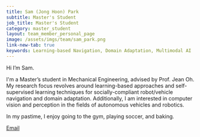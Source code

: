 ```yaml
---
title: Sam (Jong Hoon) Park
subtitle: Master's Student
job_title: Master's Student
category: master_student
layout: team_member_personal_page
image: /assets/imgs/team/sam_park.png
link-new-tab: true
keywords: Learning-based Navigation, Domain Adaptation, Multimodal AI
---
```


Hi I’m Sam.

I'm a Master’s student in Mechanical Engineering, advised by Prof. Jean Oh. My
research focus revolves around learning-based approaches and self-supervised
learning techniques for socially-compliant robot/vehicle navigation and domain
adaptation. Additionally, I am interested in computer vision and perception in
the fields of autonomous vehicles and robotics.

In my pastime, I enjoy going to the gym, playing soccer, and baking.

[Email](mailto:jonghoon@cmu.edu)
